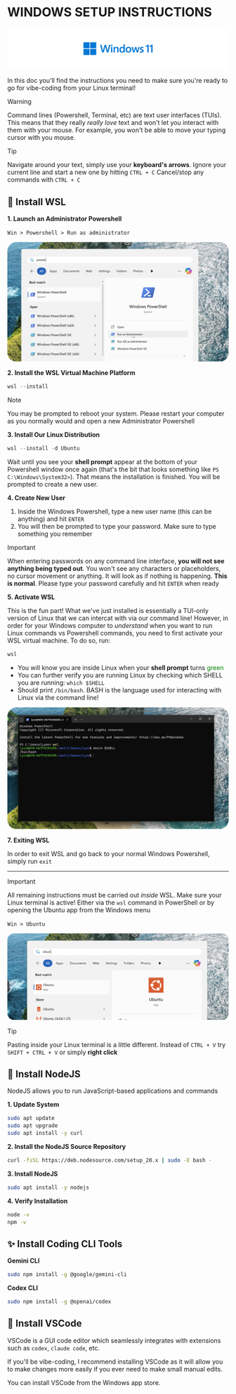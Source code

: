 # WINDOWS SETUP INSTRUCTIONS

![Windows Banner](./assets/windows-banner.png)

In this doc you'll find the instructions you need to make sure you're ready to go for vibe-coding from your Linux terminal!

> [!WARNING]
> Command lines (Powershell, Terminal, etc) are text user interfaces (TUIs). This means that they really _really love_ text and won't let  you interact with them with your mouse. For example, you won't be able to move your typing cursor with you mouse.

> [!TIP]
> Navigate around your text, simply use your **keyboard's arrows**.
> Ignore your current line and start a new one by hitting `CTRL + C`
> Cancel/stop any commands with `CTRL + C`

## 🐧 Install WSL

**1. Launch an Administrator Powershell**

`Win > Powershell > Run as administrator`

![Admin Powershell](./assets/admin-powershell.png)

**2. Install the WSL Virtual Machine Platform**

```powershell
wsl --install
```

> [!NOTE]
> You may be prompted to reboot your system. Please restart your computer as you normally would and open a new Administrator Powershell

**3. Install Our Linux Distribution**

```powershell
wsl --install -d Ubuntu
```
Wait until you see your **shell prompt** appear at the bottom of your Powershell window once again (that's the bit that looks something like `PS C:\Windows\System32>`). That means the installation is finished. You will be prompted to create a new user.

**4. Create New User**

1. Inside the Windows Powershell, type a new user name (this can be anything) and hit `ENTER`
2. You will then be prompted to type your password. Make sure to type something you remember

> [!IMPORTANT]
> When entering passwords on any command line interface, **you will not see anything being typed out**. You won't see any characters or placeholders, no cursor movement or anything. It will look as if nothing is happening. **This is normal**.
> Please type your password carefully and hit `ENTER` when ready

**5. Activate WSL**

This is the fun part! What we've just installed is essentially a TUI-only version of Linux that we can intercat with via our command line! However, in order for your Windows computer to _understand_ when you want to run Linux commands vs Powershell commands, you need to first activate your WSL virtual machine. To do so, run:

```powershell
wsl
```

- You will know you are inside Linux when your **shell prompt** turns <span style="color:green">green</span>
- You can further verify you are running Linux by checking which SHELL you are running: `which $SHELL`
- Should print `/bin/bash`. BASH is the language used for interacting with Linux via the command line!

![WSL](./assets/wsl.png)

**7. Exiting WSL**

In order to exit WSL and go back to your normal Windows Powershell, simply run `exit`

---
> [!IMPORTANT]
> All remaining instructions must be carried out _inside_ WSL. Make sure your Linux terminal is active! Either via the `wsl` command in PowerShell or by opening the Ubuntu app from the Windows menu

`Win > Ubuntu`

![Ubuntu](./assets/ubuntu.png)

> [!TIP]
> Pasting inside your Linux terminal is a little different. Instead of `CTRL + V` try `SHIFT + CTRL + V` or simply **right click**

## 💚 Install NodeJS

NodeJS allows you to run JavaScript-based applications and commands

**1. Update System**

```bash
sudo apt update
sudo apt upgrade
sudo apt install -y curl
```

**2. Install the NodeJS Source Repository**

```bash
curl -fsSL https://deb.nodesource.com/setup_20.x | sudo -E bash -
```

**3. Install NodeJS**

```bash
sudo apt install -y nodejs
```

**4. Verify Installation**


```bash
node -v
npm -v
```

## ✨ Install Coding CLI Tools

**Gemini CLI**

```bash
sudo npm install -g @google/gemini-cli
```

**Codex CLI**

```bash
sudo npm install -g @openai/codex
```

## 👾 Install VSCode

VSCode is a GUI code editor which seamlessly integrates with extensions such as `codex`, `claude code`, etc.

If you'll be vibe-coding, I recommend installing VSCode as it will allow you to make changes more easily if you ever need to make small manual edits.

You can install VSCode from the Windows app store.

